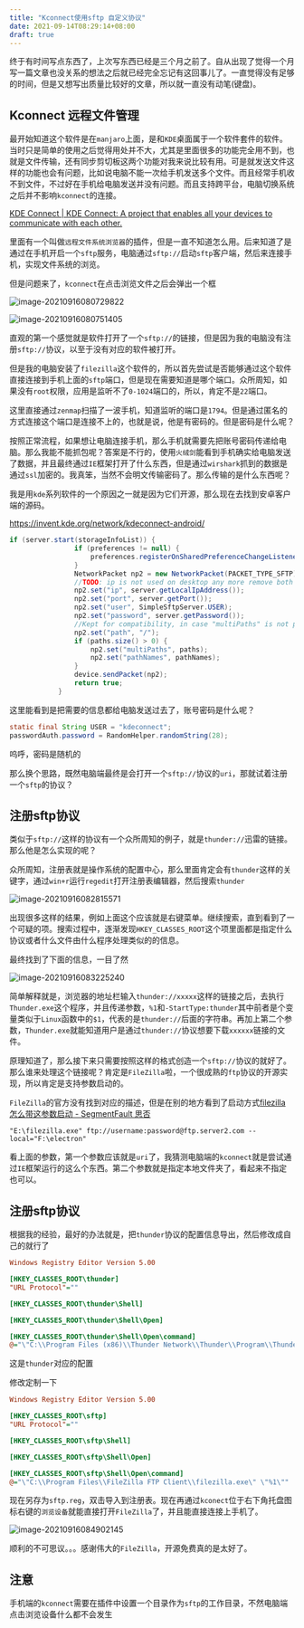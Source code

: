 ```yaml
---
title: "Kconnect使用sftp 自定义协议"
date: 2021-09-14T08:29:14+08:00
draft: true
---
```




终于有时间写点东西了，上次写东西已经是三个月之前了。自从出现了觉得一个月写一篇文章也没关系的想法之后就已经完全忘记有这回事儿了。一直觉得没有足够的时间，但是又想写出质量比较好的文章，所以就一直没有动笔(键盘)。



## Kconnect 远程文件管理

最开始知道这个软件是在`manjaro`上面，是和`KDE`桌面属于一个软件套件的软件。当时只是简单的使用之后觉得用处并不大，尤其是里面很多的功能完全用不到，也就是文件传输，还有同步剪切板这两个功能对我来说比较有用。可是就发送文件这样的功能也会有问题，比如说电脑不能一次给手机发送多个文件。而且经常手机收不到文件，不过好在手机给电脑发送并没有问题。而且支持跨平台，电脑切换系统之后并不影响`kconnect`的连接。

[KDE Connect | KDE Connect: A project that enables all your devices to communicate with each other.](https://kdeconnect.kde.org/)

里面有一个叫做`远程文件系统浏览器`的插件，但是一直不知道怎么用。后来知道了是通过在手机开启一个`sftp`服务，电脑通过`sftp://`启动`sftp`客户端，然后来连接手机，实现文件系统的浏览。

但是问题来了，`kconnect`在点击浏览文件之后会弹出一个框

![image-20210916080729822](register_sftp.assets/image-20210916080729822.png)

![image-20210916080751405](register_sftp.assets/image-20210916080751405.png)

直观的第一个感觉就是软件打开了一个`sftp://`的链接，但是因为我的电脑没有注册`sftp://`协议，以至于没有对应的软件被打开。

但是我的电脑安装了`filezilla`这个软件的，所以首先尝试是否能够通过这个软件直接连接到手机上面的`sftp`端口，但是现在需要知道是哪个端口。众所周知，如果没有`root`权限，应用是监听不了`0-1024`端口的，所以，肯定不是`22`端口。

这里直接通过`zenmap`扫描了一波手机，知道监听的端口是`1794`。但是通过匿名的方式连接这个端口是连接不上的，也就是说，他是有密码的。但是密码是什么呢？

按照正常流程，如果想让电脑连接手机，那么手机就需要先把账号密码传递给电脑。那么我能不能抓包呢？答案是不行的，使用`火绒剑`能看到手机确实给电脑发送了数据，并且最终通过`IE`框架打开了什么东西，但是通过`wirshark`抓到的数据是通过`ssl`加密的。我真笨，当然不会明文传输密码了。那么传输的是什么东西呢？

我是用`kde`系列软件的一个原因之一就是因为它们开源，那么现在去找到安卓客户端的源码。

https://invent.kde.org/network/kdeconnect-android/

```Java
if (server.start(storageInfoList)) {
                if (preferences != null) {
                    preferences.registerOnSharedPreferenceChangeListener(this);
                }
                NetworkPacket np2 = new NetworkPacket(PACKET_TYPE_SFTP);
                //TODO: ip is not used on desktop any more remove both here and from desktop code when nobody ships 1.2.0
                np2.set("ip", server.getLocalIpAddress());
                np2.set("port", server.getPort());
                np2.set("user", SimpleSftpServer.USER);
                np2.set("password", server.getPassword());
                //Kept for compatibility, in case "multiPaths" is not possible or the other end does not support it
                np2.set("path", "/");
                if (paths.size() > 0) {
                    np2.set("multiPaths", paths);
                    np2.set("pathNames", pathNames);
                }
                device.sendPacket(np2);
                return true;
            }
```

这里能看到是把需要的信息都给电脑发送过去了，账号密码是什么呢？

```Java
static final String USER = "kdeconnect";
passwordAuth.password = RandomHelper.randomString(28);
```

呜呼，密码是随机的

那么换个思路，既然电脑端最终是会打开一个`sftp://`协议的`uri`，那就试着注册一个`sftp`的协议？



## 注册sftp协议

类似于`sftp://`这样的协议有一个众所周知的例子，就是`thunder://`迅雷的链接。那么他是怎么实现的呢？

众所周知，注册表就是操作系统的配置中心，那么里面肯定会有`thunder`这样的关键字，通过`win+r`运行`regedit`打开注册表编辑器，然后搜索`thunder`

![image-20210916082815571](register_sftp.assets/image-20210916082815571.png)

出现很多这样的结果，例如上面这个应该就是右键菜单。继续搜索，直到看到了一个可疑的项。搜索过程中，逐渐发现`HKEY_CLASSES_ROOT`这个项里面都是指定什么协议或者什么文件由什么程序处理类似的的信息。

最终找到了下面的信息，一目了然

![image-20210916083225240](register_sftp.assets/image-20210916083225240.png)

简单解释就是，浏览器的地址栏输入`thunder://xxxxx`这样的链接之后，去执行`Thunder.exe`这个程序，并且传递参数，`%1`和`-StartType:thunder`其中前者是个变量类似于`Linux`函数中的`$1`，代表的是`thunder://`后面的字符串。再加上第二个参数，`Thunder.exe`就能知道用户是通过`thunder://`协议想要下载`xxxxxx`链接的文件。

原理知道了，那么接下来只需要按照这样的格式创造一个`sftp://`协议的就好了。那么谁来处理这个链接呢？肯定是`FileZilla`啦，一个很成熟的`ftp`协议的开源实现，所以肯定是支持参数启动的。

`FileZilla`的官方没有找到对应的描述，但是在别的地方看到了启动方式[filezilla 怎么带这参数启动 - SegmentFault 思否](https://segmentfault.com/q/1010000015270795)

`"E:\filezilla.exe" ftp://username:password@ftp.server2.com --local="F:\electron"`

看上面的参数，第一个参数应该就是`uri`了，我猜测电脑端的`kconnect`就是尝试通过`IE`框架运行的这么个东西。第二个参数就是指定本地文件夹了，看起来不指定也可以。

## 注册sftp协议

根据我的经验，最好的办法就是，把`thunder`协议的配置信息导出，然后修改成自己的就行了

```ini
Windows Registry Editor Version 5.00

[HKEY_CLASSES_ROOT\thunder]
"URL Protocol"=""

[HKEY_CLASSES_ROOT\thunder\Shell]

[HKEY_CLASSES_ROOT\thunder\Shell\Open]

[HKEY_CLASSES_ROOT\thunder\Shell\Open\command]
@="\"C:\\Program Files (x86)\\Thunder Network\\Thunder\\Program\\Thunder.exe\" \"%1\" -StartType:thunder"

```

这是`thunder`对应的配置

修改定制一下

```ini
Windows Registry Editor Version 5.00

[HKEY_CLASSES_ROOT\sftp]
"URL Protocol"=""

[HKEY_CLASSES_ROOT\sftp\Shell]

[HKEY_CLASSES_ROOT\sftp\Shell\Open]

[HKEY_CLASSES_ROOT\sftp\Shell\Open\command]
@="\"C:\\Program Files\\FileZilla FTP Client\\filezilla.exe\" \"%1\""
```

现在另存为`sftp.reg`，双击导入到注册表。现在再通过`kconect`位于右下角托盘图标右键的`浏览设备`就能直接打开`FileZilla`了，并且能直接连接上手机了。

![image-20210916084902145](register_sftp.assets/image-20210916084902145.png)

顺利的不可思议。。。感谢伟大的`FileZilla`，开源免费真的是太好了。



## 注意

手机端的`kconnect`需要在插件中设置一个目录作为`sftp`的工作目录，不然电脑端点击浏览设备什么都不会发生
